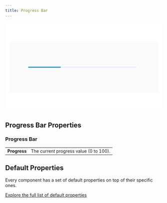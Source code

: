 ```yaml
---
title: Progress Bar
---
```


![](/assets/progress-bar.png)

## Progress Bar Properties

### Progress Bar

|              |                                        |
|--------------|----------------------------------------|
| **Progress** | The current progress value (0 to 100). |

## Default Properties

Every component has a set of default properties on top of their specific ones.

[Explore the full list of default properties](/components/index)